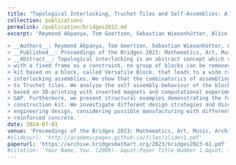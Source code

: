 ```yaml
---
title: "Topological Interlocking, Truchet Tiles and Self-Assemblies: A construction-Kit for Civil Engineering Design"
collection: publications
permalink: /publication/bridges2022.md  
excerpt: 'Reymond Akpanya, Tom Goertzen, Sebastian Wiesenhütter, Alice C. Niemeyer, Jörg Noenning<br>

> __Authors__: Reymond Akpanya, Tom Goertzen, Sebastian Wiesenhütter, Alice C. Niemeyer, Jörg Noenning<br>
> __Published__: Proceedings of the Bridges 2023: Mathematics, Art, Music, Architecture, Culture<br>
> __Abstract__: Topological interlocking is an abstract concept which requires that, given an assembly of blocks
> with a fixed frame as a constraint, no group of blocks can be removed. We introduce a construction
> kit based on a block, called Versatile Block, that leads to a wide range of possible topological 
> interlocking assemblies. We show that the combinatorics of assembling copies of this block can be linked
> to Truchet tiles. We analyze the self assembly behaviour of the block by presenting experimental results
> based on 3D-printing with inserted magnets and computational experiments using the computer algebra system
> GAP. Furthermore, we present structural examples demonstrating the functionalities of each block in the 
> construction kit. We investigate different design strategies and discuss possible applications in civil
> engineering design, considering possible manufacturing with different choices of material such as carbon
> reinforced concrete.'
date: 2024-07-01
venue: 'Proceedings of the Bridges 2023: Mathematics, Art, Music, Architecture, Culture'
#slidesurl: 'http://academicpages.github.io/files/slides1.pdf'
paperurl: 'https://archive.bridgesmathart.org/2023/bridges2023-61.pdf'
#citation: 'Your Name, You. (2009). &quot;Paper Title Number 1.&quot; <i>Journal 1</i>. 1(1).'
---
```


